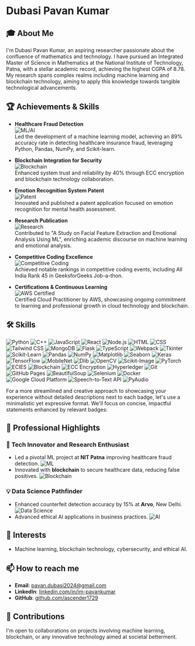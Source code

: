 # Dubasi Pavan Kumar

## 🎓 About Me
I'm Dubasi Pavan Kumar, an aspiring researcher passionate about the confluence of mathematics and technology. I have pursued an Integrated Master of Science in Mathematics at the National Institute of Technology, Patna, with a stellar academic record, achieving the highest CGPA of 8.78. My research spans complex realms including machine learning and blockchain technology, aiming to apply this knowledge towards tangible technological advancements.


## 🏆 **Achievements & Skills**

- **Healthcare Fraud Detection**  
  ![ML/AI](https://img.shields.io/badge/ML%2FAI-89%25_Accuracy-ff69b4?style=flat-square&logo=tensorflow)  
  Led the development of a machine learning model, achieving an 89% accuracy rate in detecting healthcare insurance fraud, leveraging Python, Pandas, NumPy, and Scikit-learn.

- **Blockchain Integration for Security**  
  ![Blockchain](https://img.shields.io/badge/Blockchain-ECC_Enhancement-blue?style=flat-square&logo=blockchain.com)  
  Enhanced system trust and reliability by 40% through ECC encryption and blockchain technology collaboration.

- **Emotion Recognition System Patent**  
  ![Patent](https://img.shields.io/badge/Patent-Emotion_Recognition_System-yellow?style=flat-square&logo=Google-Scholar)  
  Innovated and published a patent application focused on emotion recognition for mental health assessment.

- **Research Publication**  
  ![Research](https://img.shields.io/badge/Research-Published_Work-orange?style=flat-square&logo=ResearchGate)  
  Contributed to "A Study on Facial Feature Extraction and Emotional Analysis Using ML", enriching academic discourse on machine learning and emotional analysis.

- **Competitive Coding Excellence**  
  ![Competitive Coding](https://img.shields.io/badge/Competitive_Coding-Top_Ranks-9cf?style=flat-square&logo=codesandbox)  
  Achieved notable rankings in competitive coding events, including All India Rank 45 in GeeksforGeeks Job-a-thon.

- **Certifications & Continuous Learning**  
  ![AWS Certified](https://img.shields.io/badge/AWS-Certified_Cloud_Practitioner-orange?style=flat-square&logo=amazonaws)  
  Certified Cloud Practitioner by AWS, showcasing ongoing commitment to learning and professional growth in cloud technology and blockchain.

## 🛠 Skills

![Python](https://img.shields.io/badge/-Python-3776AB?style=for-the-badge&logo=python&logoColor=white)
![C++](https://img.shields.io/badge/-C++-00599C?style=for-the-badge&logo=cplusplus&logoColor=white)
![JavaScript](https://img.shields.io/badge/-JavaScript-F7DF1E?style=for-the-badge&logo=javascript&logoColor=black)
![React](https://img.shields.io/badge/-React-61DAFB?style=for-the-badge&logo=react&logoColor=white)
![Node.js](https://img.shields.io/badge/-Node.js-339933?style=for-the-badge&logo=nodedotjs&logoColor=white)
![HTML](https://img.shields.io/badge/-HTML-E34F26?style=for-the-badge&logo=html5&logoColor=white)
![CSS](https://img.shields.io/badge/-CSS-1572B6?style=for-the-badge&logo=css3&logoColor=white)
![Tailwind CSS](https://img.shields.io/badge/-Tailwind_CSS-38B2AC?style=for-the-badge&logo=tailwind-css&logoColor=white)
![MongoDB](https://img.shields.io/badge/-MongoDB-47A248?style=for-the-badge&logo=mongodb&logoColor=white)
![Flask](https://img.shields.io/badge/-Flask-000000?style=for-the-badge&logo=flask&logoColor=white)
![TypeScript](https://img.shields.io/badge/-TypeScript-3178C6?style=for-the-badge&logo=typescript&logoColor=white)
![Webpack](https://img.shields.io/badge/-Webpack-8DD6F9?style=for-the-badge&logo=webpack&logoColor=black)
![Tkinter](https://img.shields.io/badge/-Tkinter-3776AB?style=for-the-badge&logo=python&logoColor=white)
![Scikit-Learn](https://img.shields.io/badge/-Scikit_Learn-F7931E?style=for-the-badge&logo=scikit-learn&logoColor=white)
![Pandas](https://img.shields.io/badge/-Pandas-150458?style=for-the-badge&logo=pandas&logoColor=white)
![NumPy](https://img.shields.io/badge/-NumPy-013243?style=for-the-badge&logo=numpy&logoColor=white)
![Matplotlib](https://img.shields.io/badge/-Matplotlib-FFFFFF?style=for-the-badge&logo=python&logoColor=black)
![Seaborn](https://img.shields.io/badge/-Seaborn-3776AB?style=for-the-badge&logo=python&logoColor=white)
![Keras](https://img.shields.io/badge/-Keras-D00000?style=for-the-badge&logo=keras&logoColor=white)
![TensorFlow](https://img.shields.io/badge/-TensorFlow-FF6F00?style=for-the-badge&logo=tensorflow&logoColor=white)
![MobileNet](https://img.shields.io/badge/-MobileNet-000000?style=for-the-badge&logo=TensorFlow&logoColor=white)
![Dlib](https://img.shields.io/badge/-Dlib-000000?style=for-the-badge&logo=dlib&logoColor=white)
![OpenCV](https://img.shields.io/badge/-OpenCV-5C3EE8?style=for-the-badge&logo=opencv&logoColor=white)
![Scikit-Image](https://img.shields.io/badge/-Scikit_Image-F7931E?style=for-the-badge&logo=scikit-learn&logoColor=white)
![PyTorch](https://img.shields.io/badge/-PyTorch-EE4C2C?style=for-the-badge&logo=pytorch&logoColor=white)
![ECIES](https://img.shields.io/badge/-ECIES-4A4A55?style=for-the-badge)
![Blockchain](https://img.shields.io/badge/-Blockchain-121D33?style=for-the-badge&logo=blockchain.com&logoColor=white)
![ECC Encryption](https://img.shields.io/badge/-ECC_Encryption-3C3C3D?style=for-the-badge)
![Hyperledger](https://img.shields.io/badge/-Hyperledger-2F3134?style=for-the-badge&logo=hyperledger&logoColor=white)
![Git](https://img.shields.io/badge/-Git-F05032?style=for-the-badge&logo=git&logoColor=white)
![GitHub Pages](https://img.shields.io/badge/-GitHub_Pages-222222?style=for-the-badge&logo=github&logoColor=white)
![BeautifulSoup](https://img.shields.io/badge/-BeautifulSoup-3766AB?style=for-the-badge&logo=python&logoColor=white)
![Selenium](https://img.shields.io/badge/-Selenium-43B02A?style=for-the-badge&logo=selenium&logoColor=white)
![Docker](https://img.shields.io/badge/-Docker-2496ED?style=for-the-badge&logo=docker&logoColor=white)
![Google Cloud Platform](https://img.shields.io/badge/-Google_Cloud_Platform-4285F4?style=for-the-badge&logo=google-cloud&logoColor=white)
![Speech-to-Text API](https://img.shields.io/badge/-Speech_to_Text_API-4285F4?style=for-the-badge&logo=google-cloud&logoColor=white)
![PyAudio](https://img.shields.io/badge/-PyAudio-3776AB?style=for-the-badge&logo=python&logoColor=white)



For a more streamlined and creative approach to showcasing your experience without detailed descriptions next to each badge, let's use a minimalistic yet expressive format. We'll focus on concise, impactful statements enhanced by relevant badges:

## 💼 **Professional Highlights**

### 🚀 **Tech Innovator and Research Enthusiast**

- Led a pivotal ML project at **NIT Patna** improving healthcare fraud detection. ![ML](https://img.shields.io/badge/-ML-3776AB?style=flat-square&logo=TensorFlow&logoColor=white)
- Innovated with **blockchain** to secure healthcare data, reducing false positives. ![Blockchain](https://img.shields.io/badge/-Blockchain-121D33?style=flat-square&logo=blockchain.com&logoColor=white)

### 💡 **Data Science Pathfinder**

- Enhanced counterfeit detection accuracy by 15% at **Arvo**, New Delhi. ![Data Science](https://img.shields.io/badge/-Data_Science-3776AB?style=flat-square&logo=Python&logoColor=white)
- Advanced ethical AI applications in business practices. ![AI](https://img.shields.io/badge/-AI-F05032?style=flat-square&logo=Keras&logoColor=white)


## 🌱 Interests
- Machine learning, blockchain technology, cybersecurity, and ethical AI.

## 📫 How to reach me
- **Email**: pavan.dubasi2024@gmail.com
- **LinkedIn**: [linkedin.com/in/im-pavankumar](https://linkedin.com/in/im-pavankumar)
- **GitHub**: [github.com/ascender1729](https://github.com/ascender1729)

## 🤝 Contributions
I'm open to collaborations on projects involving machine learning, blockchain, or any innovative technology aimed at societal betterment.
